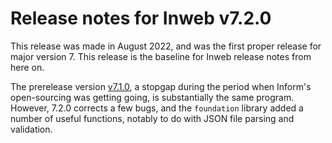 # Release notes for Inweb v7.2.0

This release was made in August 2022, and was the first proper release for major
version 7. This release is the baseline for Inweb release notes from here on.

The prerelease version [v7.1.0](7-1-0.md), a stopgap during the period when
Inform's open-sourcing was getting going, is substantially the same program.
However, 7.2.0 corrects a few bugs, and the `foundation` library added a number
of useful functions, notably to do with JSON file parsing and validation.
